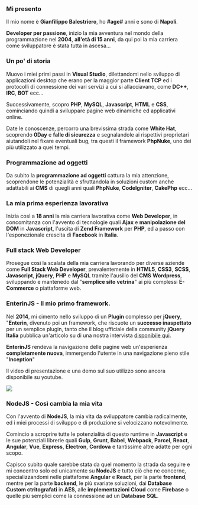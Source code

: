 ### Mi presento

Il mio nome è **Gianfilippo Balestriero**, ho **#age#** anni e sono di **Napoli**.

**Developer per passione**, inizio la mia avventura nel mondo della programmazione nel **2004**, **all'età di 15 anni**, da qui poi la mia carriera come sviluppatore è stata tutta in ascesa...

### Un po' di storia

Muovo i miei primi passi in **Visual Studio**, dilettandomi nello sviluppo di applicazioni desktop che erano per la maggior parte **Client TCP** ed i protocolli di connessione dei vari servizi a cui si allacciavano, come **DC++**, **IRC**, **BOT** ecc...

Successivamente, scopro **PHP**, **MySQL**, **Javascript**, **HTML** e **CSS**, cominciando quindi a sviluppare pagine web dinamiche ed applicativi online.

Date le conoscenze, percorro una brevissima strada come **White Hat**, scoprendo **0Day** e **falle di sicurezza** e segnalandole ai rispettivi proprietari aiutandoli nel fixare eventuali bug, tra questi il framework **PhpNuke**, uno dei più utilizzato a quei tempi.

### Programmazione ad oggetti

Da subito la **programmazione ad oggetti** cattura la mia attenzione, scoprendone le potenzialità e sfruttandola in soluzioni custom anche adattabili ai **CMS** di quegli anni quali **PhpNuke**, **CodeIgniter**, **CakePhp** ecc...

### La mia prima esperienza lavorativa

Inizia così a **18 anni** la mia carriera lavorativa come **Web Developer**, in concomitanza con l'avvento di tecnologie quali **Ajax** e **manipolazione del DOM** in **Javascript**, l'uscita di **Zend Framework** per **PHP**, ed a passo con l'esponezionale crescita di **Facebook** in **Italia**.

### Full stack Web Developer

Prosegue così la scalata della mia carriera lavorando per diverse aziende come **Full Stack Web Developer**, prevalentemente in **HTML5**, **CSS3**, **SCSS**, **Javascript**, **jQuery**, **PHP** e **MySQL** tramite l'ausilio del **CMS** **Wordpress**, sviluppando e mantenedo dal "**semplice sito vetrina**" ai più complessi **E-Commerce** o piattaforme web.

### EnterinJS - Il mio primo framework.

Nel **2014**, mi cimento nello sviluppo di un **Plugin** complesso per **jQuery**, "**Enterin**, divenuto poi un framework, che riscuote un **successo inaspettato** per un semplice plugin, tanto che il blog ufficiale della community **jQuery Italia** pubblica un'articolo su di una nostra intervista <a target="_blank" rel="nofollow" href="https://www.jqueryitalia.org/enterin-effetti-inception-sulla-tua-pagina-web/">disponibile qui</a>.

**EnterinJS** rendeva la navigazione delle pagine web un'esperienza **completamente nuova**, immergendo l'utente in una navigazione pieno stile "**Inception**"

Il video di presentazione e una demo sul suo utilizzo sono ancora disponibile su youtube.

<a target="_blank" rel="nofollow" href="https://www.youtube.com/watch?v=t8BnXaBLWf4">
  <img src="https://img.youtube.com/vi/t8BnXaBLWf4/0.jpg">
</a>

### NodeJS - Così cambia la mia vita

Con l'avvento di **NodeJS**, la mia vita da sviluppatore cambia radicalmente, ed i miei processi di sviluppo e di produzione si velocizzano notevolmente.

Comincio a scroprire tutte le potenzialità di questo runtime in **Javascript** e le sue potenziali librerie quali **Gulp**, **Grunt**, **Babel**, **Webpack**, **Parcel**, **React**, **Angular**, **Vue**, **Express**, **Electron**, **Cordova** e tantissime altre adatte per ogni scopo.

Capisco subito quale sarebbe stata da quel momento la strada da seguire e mi concentro solo ed unicamente su **NodeJS** e tutto ciò che ne concerne, specializzandomi nelle piattafome **Angular** e **React**, per la parte **frontend**, mentre per la parte **backend**, le più svariate soluzioni, dai **Database Custom ctritografati** in **AES**, alle **implementazioni Cloud** come **Firebase** o quelle più semplici come la connessione ad un **Database** **SQL**.
